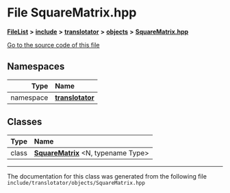 

# File SquareMatrix.hpp



[**FileList**](files.md) **>** [**include**](dir_d44c64559bbebec7f509842c48db8b23.md) **>** [**translotator**](dir_ffa3503b73a46a1fbf73d754da62ba14.md) **>** [**objects**](dir_d5306d4012edd8106bd4452d9b4e4e98.md) **>** [**SquareMatrix.hpp**](SquareMatrix_8hpp.md)

[Go to the source code of this file](SquareMatrix_8hpp_source.md)
















## Namespaces

| Type | Name |
| ---: | :--- |
| namespace | [**translotator**](namespacetranslotator.md) <br> |


## Classes

| Type | Name |
| ---: | :--- |
| class | [**SquareMatrix**](classtranslotator_1_1SquareMatrix.md) &lt;N, typename Type&gt;<br> |



















































------------------------------
The documentation for this class was generated from the following file `include/translotator/objects/SquareMatrix.hpp`

